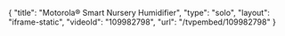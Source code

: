 {
    "title": "Motorola&reg; Smart Nursery Humidifier",
    "type": "solo",
    "layout": "iframe-static",
    "videoId": "109982798",
    "url": "\/tvpembed\/109982798"
}